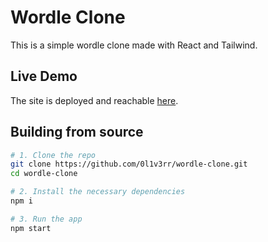 # Wordle Clone
This is a simple wordle clone made with React and Tailwind.

## Live Demo
The site is deployed and reachable [here](https://0l1v3rr.github.io/wordle-clone).

## Building from source
```sh
# 1. Clone the repo
git clone https://github.com/0l1v3rr/wordle-clone.git
cd wordle-clone

# 2. Install the necessary dependencies
npm i

# 3. Run the app
npm start
```